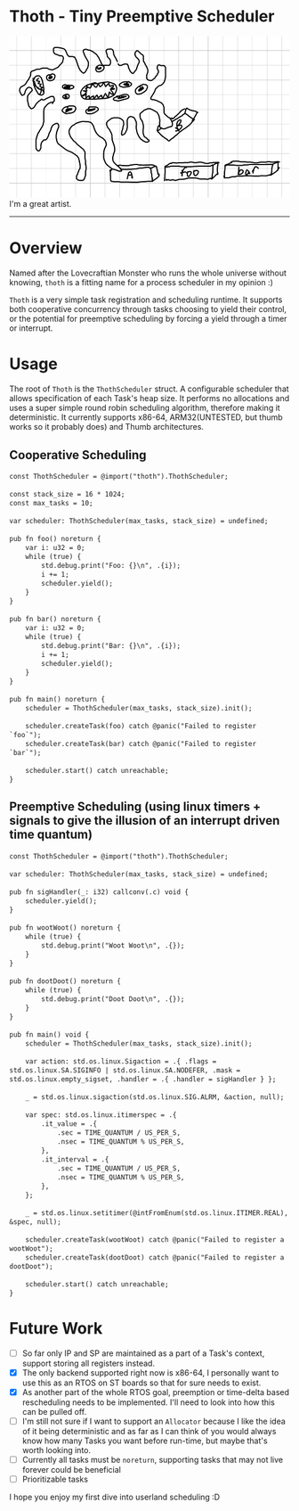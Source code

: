 # Thoth - Tiny Preemptive Scheduler

<img alt="What I think process schedulers probably look like" src="./thoth.png" />
I'm a great artist.
<hr/>

# Overview

Named after the Lovecraftian Monster who runs the whole universe without knowing, `thoth` is a fitting name for a process scheduler in my opinion :)

`Thoth` is a very simple task registration and scheduling runtime. It supports both cooperative concurrency through tasks choosing to yield their control, or the potential for preemptive scheduling by forcing a yield through a timer or interrupt.

# Usage

The root of `Thoth` is the `ThothScheduler` struct. A configurable scheduler that allows specification of each Task's heap size. It performs no allocations and uses a super simple round robin scheduling algorithm, therefore making it deterministic. It currently supports x86-64, ARM32(UNTESTED, but thumb works so it probably does) and Thumb architectures.

## Cooperative Scheduling

```zig
const ThothScheduler = @import("thoth").ThothScheduler;

const stack_size = 16 * 1024;
const max_tasks = 10;

var scheduler: ThothScheduler(max_tasks, stack_size) = undefined;

pub fn foo() noreturn {
    var i: u32 = 0;
    while (true) {
        std.debug.print("Foo: {}\n", .{i});
        i += 1;
        scheduler.yield();
    }
}

pub fn bar() noreturn {
    var i: u32 = 0;
    while (true) {
        std.debug.print("Bar: {}\n", .{i});
        i += 1;
        scheduler.yield();
    }
}

pub fn main() noreturn {
    scheduler = ThothScheduler(max_tasks, stack_size).init();

    scheduler.createTask(foo) catch @panic("Failed to register `foo`");
    scheduler.createTask(bar) catch @panic("Failed to register `bar`");

    scheduler.start() catch unreachable;
}
```

## Preemptive Scheduling (using linux timers + signals to give the illusion of an interrupt driven time quantum)

```zig
const ThothScheduler = @import("thoth").ThothScheduler;

var scheduler: ThothScheduler(max_tasks, stack_size) = undefined;

pub fn sigHandler(_: i32) callconv(.c) void {
    scheduler.yield();
}

pub fn wootWoot() noreturn {
    while (true) {
        std.debug.print("Woot Woot\n", .{});
    }
}

pub fn dootDoot() noreturn {
    while (true) {
        std.debug.print("Doot Doot\n", .{});
    }
}

pub fn main() void {
    scheduler = ThothScheduler(max_tasks, stack_size).init();

    var action: std.os.linux.Sigaction = .{ .flags = std.os.linux.SA.SIGINFO | std.os.linux.SA.NODEFER, .mask = std.os.linux.empty_sigset, .handler = .{ .handler = sigHandler } };

    _ = std.os.linux.sigaction(std.os.linux.SIG.ALRM, &action, null);

    var spec: std.os.linux.itimerspec = .{
        .it_value = .{
            .sec = TIME_QUANTUM / US_PER_S,
            .nsec = TIME_QUANTUM % US_PER_S,
        },
        .it_interval = .{
            .sec = TIME_QUANTUM / US_PER_S,
            .nsec = TIME_QUANTUM % US_PER_S,
        },
    };

    _ = std.os.linux.setitimer(@intFromEnum(std.os.linux.ITIMER.REAL), &spec, null);

    scheduler.createTask(wootWoot) catch @panic("Failed to register a wootWoot");
    scheduler.createTask(dootDoot) catch @panic("Failed to register a dootDoot");

    scheduler.start() catch unreachable;
}
```


# Future Work
- [ ] So far only IP and SP are maintained as a part of a Task's context, support storing all registers instead.
- [X] The only backend supported right now is x86-64, I personally want to use this as an RTOS on ST boards so that for sure needs to exist.
- [X] As another part of the whole RTOS goal, preemption or time-delta based rescheduling needs to be implemented. I'll need to look into how this can be pulled off.
- [ ] I'm still not sure if I want to support an `Allocator` because I like the idea of it being deterministic and as far as I can think of you would always know how many Tasks you want before run-time, but maybe that's worth looking into.
- [ ] Currently all tasks must be `noreturn`, supporting tasks that may not live forever could be beneficial
- [ ] Prioritizable tasks

I hope you enjoy my first dive into userland scheduling :D

